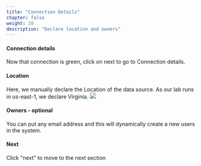 ```yaml
---
title: "Connection Details"
chapter: false
weight: 20
description: "Declare location and owners"
---
```


#### Connection details
Now that connection is green, click on next to go to Connection details.

#### Location
Here, we manually declare the Location of the data source. As our lab runs in us-east-1, we declare Virginia.
![](/images/new_ds_structured/details.png)

#### Owners - optional
You can put any email address and this will dynamically create a new users in the system.

#### Next
Click "next" to move to the next section